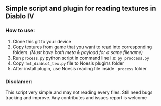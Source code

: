 ## Simple script and plugin for reading textures in Diablo IV
### How to use:
1. Clone this git to your device
2. Copy textures from game that you want to read into corresponding folders. *(Must have both meta & payload for a same filename)*
3. Run `process.py` python script in command line i.e: `py proccess.py`
4. Copy `fmt_diablo4_tex.py` file to Noesis plugins folder
5. After install plugin, use Noesis reading file inside `_process` folder

### Disclamer:
This script very simple and may not reading every files. Still need bugs tracking and improve. Any contributes and issues report is welcome
